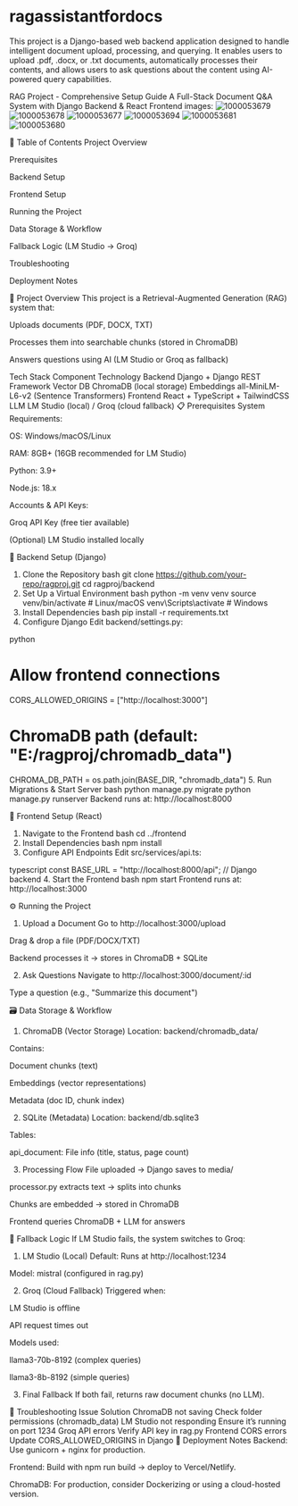 # ragassistantfordocs
This project is a Django-based web backend application designed to handle intelligent document upload, processing, and querying. It enables users to upload .pdf, .docx, or .txt documents, automatically processes their contents, and allows users to ask questions about the content using AI-powered query capabilities.


RAG Project - Comprehensive Setup Guide
A Full-Stack Document Q&A System with Django Backend & React Frontend
images:
![1000053679](https://github.com/user-attachments/assets/9906c1e0-a41b-4a22-94c3-11a65a5d6594)
![1000053678](https://github.com/user-attachments/assets/53e3a51f-119b-4dcc-89bf-e0d13843c2c2)
![1000053677](https://github.com/user-attachments/assets/b2a0b050-d7cc-4767-8026-057abf460955)
![1000053694](https://github.com/user-attachments/assets/aca80fac-105c-4895-8aa3-9ed639f7f276)
![1000053681](https://github.com/user-attachments/assets/ef429138-1c74-4052-9d59-9aae4ac91395)
![1000053680](https://github.com/user-attachments/assets/80bed8aa-6669-4201-9c15-e7552e1c42d9)








📌 Table of Contents
Project Overview

Prerequisites

Backend Setup

Frontend Setup

Running the Project

Data Storage & Workflow

Fallback Logic (LM Studio → Groq)

Troubleshooting

Deployment Notes

🚀 Project Overview
This project is a Retrieval-Augmented Generation (RAG) system that:

Uploads documents (PDF, DOCX, TXT)

Processes them into searchable chunks (stored in ChromaDB)

Answers questions using AI (LM Studio or Groq as fallback)

Tech Stack
Component	Technology
Backend	Django + Django REST Framework
Vector DB	ChromaDB (local storage)
Embeddings	all-MiniLM-L6-v2 (Sentence Transformers)
Frontend	React + TypeScript + TailwindCSS
LLM	LM Studio (local) / Groq (cloud fallback)
📋 Prerequisites
System Requirements:

OS: Windows/macOS/Linux

RAM: 8GB+ (16GB recommended for LM Studio)

Python: 3.9+

Node.js: 18.x

Accounts & API Keys:

Groq API Key (free tier available)

(Optional) LM Studio installed locally

🔧 Backend Setup (Django)
1. Clone the Repository
bash
git clone https://github.com/your-repo/ragproj.git
cd ragproj/backend
2. Set Up a Virtual Environment
bash
python -m venv venv
source venv/bin/activate  # Linux/macOS
venv\Scripts\activate    # Windows
3. Install Dependencies
bash
pip install -r requirements.txt
4. Configure Django
Edit backend/settings.py:

python
# Allow frontend connections
CORS_ALLOWED_ORIGINS = ["http://localhost:3000"]
# ChromaDB path (default: "E:/ragproj/chromadb_data")
CHROMA_DB_PATH = os.path.join(BASE_DIR, "chromadb_data")
5. Run Migrations & Start Server
bash
python manage.py migrate
python manage.py runserver
Backend runs at: http://localhost:8000

🎨 Frontend Setup (React)
1. Navigate to the Frontend
bash
cd ../frontend
2. Install Dependencies
bash
npm install
3. Configure API Endpoints
Edit src/services/api.ts:

typescript
const BASE_URL = "http://localhost:8000/api";  // Django backend
4. Start the Frontend
bash
npm start
Frontend runs at: http://localhost:3000

⚙️ Running the Project
1. Upload a Document
Go to http://localhost:3000/upload

Drag & drop a file (PDF/DOCX/TXT)

Backend processes it → stores in ChromaDB + SQLite

2. Ask Questions
Navigate to http://localhost:3000/document/:id

Type a question (e.g., "Summarize this document")

🗃️ Data Storage & Workflow
1. ChromaDB (Vector Storage)
Location: backend/chromadb_data/

Contains:

Document chunks (text)

Embeddings (vector representations)

Metadata (doc ID, chunk index)

2. SQLite (Metadata)
Location: backend/db.sqlite3

Tables:

api_document: File info (title, status, page count)

3. Processing Flow
File uploaded → Django saves to media/

processor.py extracts text → splits into chunks

Chunks are embedded → stored in ChromaDB

Frontend queries ChromaDB + LLM for answers

🔄 Fallback Logic
If LM Studio fails, the system switches to Groq:

1. LM Studio (Local)
Default: Runs at http://localhost:1234

Model: mistral (configured in rag.py)

2. Groq (Cloud Fallback)
Triggered when:

LM Studio is offline

API request times out

Models used:

llama3-70b-8192 (complex queries)

llama3-8b-8192 (simple queries)

3. Final Fallback
If both fail, returns raw document chunks (no LLM).

🐛 Troubleshooting
Issue	Solution
ChromaDB not saving	Check folder permissions (chromadb_data)
LM Studio not responding	Ensure it’s running on port 1234
Groq API errors	Verify API key in rag.py
Frontend CORS errors	Update CORS_ALLOWED_ORIGINS in Django
🚀 Deployment Notes
Backend: Use gunicorn + nginx for production.

Frontend: Build with npm run build → deploy to Vercel/Netlify.

ChromaDB: For production, consider Dockerizing or using a cloud-hosted version.

